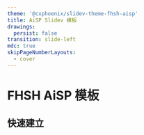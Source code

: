 ```yaml
---
theme: '@cxphoenix/slidev-theme-fhsh-aisp'
title: AiSP Slidev 模板
drawings:
  persist: false
transition: slide-left
mdc: true
skipPageNumberLayouts:
  - cover
---
```


# FHSH AiSP 模板

## 快速建立
